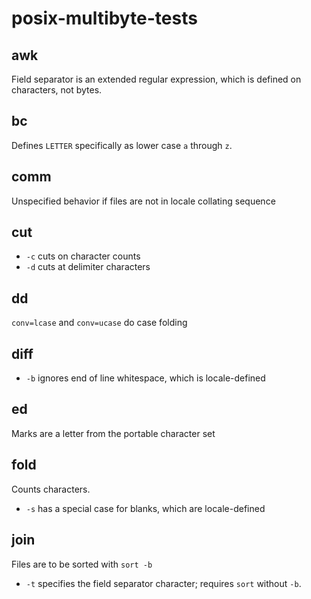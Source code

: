 posix-multibyte-tests
=====================

awk
---

Field separator is an extended regular expression, which is defined
on characters, not bytes.

bc
--

Defines `LETTER` specifically as lower case `a` through `z`.

comm
----

Unspecified behavior if files are not in locale collating sequence

cut
---

* `-c` cuts on character counts
* `-d` cuts at delimiter characters

dd
--

`conv=lcase` and `conv=ucase` do case folding

diff
----

* `-b` ignores end of line whitespace, which is locale-defined

ed
--

Marks are a letter from the portable character set

fold
----

Counts characters.

* `-s` has a special case for blanks, which are locale-defined

join
----

Files are to be sorted with `sort -b`

* `-t` specifies the field separator character; requires `sort` without `-b`.



